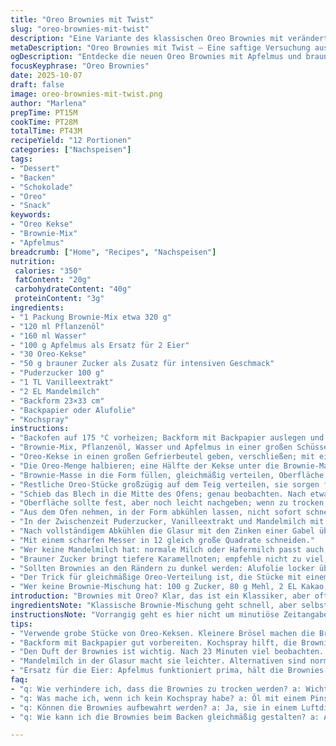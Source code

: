 ```yaml
---
title: "Oreo Brownies mit Twist"
slug: "oreo-brownies-mit-twist"
description: "Eine Variante des klassischen Oreo Brownies mit veränderter Zutatenmenge und Ersatz für Eier durch Apfelmus. Die Zubereitung wurde neu strukturiert, um Schritt für Schritt auf sinnvolle Konsistenzprüfungen und sensorische Merkmale einzugehen. Backzeit um wenige Minuten variiert für bessere Kontrolle über die Feuchte im Kern. Verwendung von braunem Zucker statt weißem für intensiveren Geschmack und feuchtere Textur. Die Oreo-Stücke werden in ungleichen Stücken zerteilt, um unterschiedliche Texturen beim Backen zu erzielen. Glasur aus Puderzucker, Vanille und Mandelmilch sorgt für dezente Süße, die nicht zu dominant wirkt."
metaDescription: "Oreo Brownies mit Twist – Eine saftige Versuchung aus Brownie-Mix und Oreo-Keksen, perfektioniert mit Apfelmus und braunem Zucker."
ogDescription: "Entdecke die neuen Oreo Brownies mit Apfelmus und braunem Zucker; jede Portion bringt Crunch und Schokolade zusammen."
focusKeyphrase: "Oreo Brownies"
date: 2025-10-07
draft: false
image: oreo-brownies-mit-twist.png
author: "Marlena"
prepTime: PT15M
cookTime: PT28M
totalTime: PT43M
recipeYield: "12 Portionen"
categories: ["Nachspeisen"]
tags:
- "Dessert"
- "Backen"
- "Schokolade"
- "Oreo"
- "Snack"
keywords:
- "Oreo Kekse"
- "Brownie-Mix"
- "Apfelmus"
breadcrumb: ["Home", "Recipes", "Nachspeisen"]
nutrition: 
 calories: "350"
 fatContent: "20g"
 carbohydrateContent: "40g"
 proteinContent: "3g"
ingredients:
- "1 Packung Brownie-Mix etwa 320 g"
- "120 ml Pflanzenöl"
- "160 ml Wasser"
- "100 g Apfelmus als Ersatz für 2 Eier"
- "30 Oreo-Kekse"
- "50 g brauner Zucker als Zusatz für intensiven Geschmack"
- "Puderzucker 100 g"
- "1 TL Vanilleextrakt"
- "2 EL Mandelmilch"
- "Backform 23×33 cm"
- "Backpapier oder Alufolie"
- "Kochspray"
instructions:
- "Backofen auf 175 °C vorheizen; Backform mit Backpapier auslegen und mit Kochspray leicht einsprühen, so dass der Teig später leicht entnommen werden kann."
- "Brownie-Mix, Pflanzenöl, Wasser und Apfelmus in einer großen Schüssel grob zusammenrühren – nicht zu lange, gerade so, dass alles vermengt ist; ein paar Klümpchen beim ersten Anrühren sind kein Weltuntergang."
- "Oreo-Kekse in einen großen Gefrierbeutel geben, verschließen; mit einem Nudelholz vorsichtig schlagen, bis ungleichmäßige Stücke entstehen — große Brocken bleiben das Highlight, kleine Brösel die Überraschung beim Backen."
- "Die Oreo-Menge halbieren; eine Hälfte der Kekse unter die Brownie-Masse heben, mit einem großen Kochlöffel vorsichtig, damit die Stücke nicht zu sehr zerfallen und die Struktur erhalten bleibt."
- "Brownie-Masse in die Form füllen, gleichmäßig verteilen, Oberfläche leicht glattstreichen, aber nicht zu streng – soll noch rustikal wirken."
- "Restliche Oreo-Stücke großzügig auf dem Teig verteilen, sie sorgen für eine knackige, sichtbare Schicht."
- "Schieb das Blech in die Mitte des Ofens; genau beobachten. Nach etwa 23 Minuten mit einem Holzstäbchen prüfen: Es sollte feuchte Krümel anhaften, aber kein flüssiger Teig mehr. Der Duft von Schokolade und Cookies sagt dir, dass es fast fertig ist."
- "Oberfläche sollte fest, aber noch leicht nachgeben; wenn zu trocken, schnell rausnehmen, sonst werden die Brownies zu bröselig."
- "Aus dem Ofen nehmen, in der Form abkühlen lassen, nicht sofort schneiden, sonst zerfallen die Stücke."
- "In der Zwischenzeit Puderzucker, Vanilleextrakt und Mandelmilch mit einem Schneebesen verquirlen, bis leicht dickflüssig, aber noch gießfähig;"
- "Nach vollständigem Abkühlen die Glasur mit den Zinken einer Gabel über das Gebäck träufeln — gezackte Linien ergeben tolle Optik und mehr Mundgefühl."
- "Mit einem scharfen Messer in 12 gleich große Quadrate schneiden."
- "Wer keine Mandelmilch hat: normale Milch oder Hafermilch passt auch; Apfelmus hält die Brownies saftiger, kann aber durch die gleiche Menge griechischen Joghurt ersetzt werden."
- "Brauner Zucker bringt tiefere Karamellnoten; empfehle nicht zu viel, sonst zu klebrig."
- "Sollten Brownies an den Rändern zu dunkel werden: Alufolie locker über Form legen, ab 20 Minuten Backdauer kontrollieren."
- "Der Trick für gleichmäßige Oreo-Verteilung ist, die Stücke mit einem großen Löffel zu formen, sodass sie beim Backen nicht komplett versinken."
- "Wer keine Brownie-Mischung hat: 100 g Zucker, 80 g Mehl, 2 EL Kakao, 1/2 TL Backpulver, Prise Salz, alles vermengen und die Flüssigkeiten dazu geben; ist dann 'Hausmischung'."
introduction: "Brownies mit Oreo? Klar, das ist ein Klassiker, aber oft zu süß oder zu trocken. Ich habe oft experimentiert, wie man den perfekten Mix zwischen saftigem Kern und knuspriger Oreo-Schicht hinkriegt. Eier austauschen gegen Apfelmus hat sich als genial erwiesen – bindet genauso, ohne die Süße komplett zu dominieren. Der braune Zucker fügt eine karamellige Note hinzu, die das Ganze weniger eindimensional macht. Die Verteilung der Oreo-Stücke brauche ich immer wieder neu, weil zu fein zerbröselte Kekse zu einer pappigen Masse führen. Der Ofen muss nicht unbedingt perfekt getimt sein – vielmehr auf Geruch, Optik und leichte Nachgiebigkeit achten. Deutliche Backgerüche und nicht mehr glänzende Oberfläche sagen dir: Fast fertig. Endlich ein Brownie, der anfängt beim ersten Bissen zu knistern, und nicht nur schmilzt."
ingredientsNote: "Klassische Brownie-Mischung geht schnell, aber selbst herstellen lohnt häufig. Brauner Zucker ist kein Muss, schafft aber mehr Tiefe – kann sonst durch normalen Zucker ersetzt werden. Der Ersatz der Eier durch Apfelmus funktioniert überraschend gut, vor allem für Allergiker oder wenn gerade keine Eier da sind. Die Oreo-Kekse richtig grob, aber nicht pulverisieren – das macht den Unterschied zwischen crunchy und matschig. Backpapier erleichtert die Entnahme. Falls kein Kochspray verfügbar, etwas Öl mit Pinsel verteilen, nicht zu viel, sonst wird die Unterseite zu fettig. Bei Milch für die Glasur nehme ich gern Mandelmilch, weil sie nicht zu schwer wird. Hat man keine Vanille, tut auch Zimt oder Kakaopulver seinen Dienst. Praktisch ist es, die Kekse schon am Vorabend zu zerkleinern, damit sie bei Raumtemperatur etwas aushärten."
instructionsNote: "Vorrangig geht es hier nicht um minutiöse Zeitangaben, sondern um das Gefühl für den Brownie. Der Teig soll noch leicht feucht am Stäbchen haften, nicht nass tropfen. Backwaren unbedingt im Ofen mittig platzieren, damit die Hitze gleichmäßig greift. Nach etwa 20 Minuten kontrollieren, erstmals die Oberfläche anschauen – matt oder noch glänzend? Das Signal für fertig ist nicht nur Zeit, sondern Geräusch und Geruch – wenn man die Form leicht schüttelt, sollte die Mitte leicht stabil sein, aber nicht hart. Die Glasur nicht zu flüssig anrühren, sonst versickert sie; lieber langsam rühren und geduldig drapieren. Ein scharfes Messer bei Raumtemperatur benutzen, sonst zerbröseln die Stücke an der Schnittstelle. Kleiner Trick: Messer nach jedem Schnitt mit warmem Wasser abwischen, dann bleibt die Oberfläche sauber."
tips:
- "Verwende grobe Stücke von Oreo-Keksen. Kleinere Brösel machen die Brownies matschig. Kreise beim Zerschlagen der Kekse – große Stücke werden knusprig, kleinen geht der Crunch verloren."
- "Backform mit Backpapier gut vorbereiten. Kochspray hilft, die Brownies später einfach herauszunehmen. Klümpchen im Teig sind okay; sie sorgen für Struktur, aber nicht zu viel rühren – das macht sie zäh."
- "Den Duft der Brownies ist wichtig. Nach 23 Minuten viel beobachten. Wenn ein Holzstäbchen feuchte Krümel hat, aber kein flüssiger Teig, dann sind sie perfekt. Geruch ist ein guter Indikator."
- "Mandelmilch in der Glasur macht sie leichter. Alternativen sind normale Milch oder Hafermilch. Rühre geduldig, bis die Glasur dickflüssig, aber gießfähig ist – zu flüssig versickert in den Brownies."
- "Ersatz für die Eier: Apfelmus funktioniert prima, hält die Brownies saftig. Alternativ kann auch griechischer Joghurt verwendet werden. Der Geschmack bleibt auch recht ähnlich, aber die Konsistenz ist anders."
faq:
- "q: Wie verhindere ich, dass die Brownies zu trocken werden? a: Wichtig ist die Backzeit. Nach 20 Minuten sollten sie kontrolliert werden. Die Oberfläche muss matt, nicht glänzend sein. Wenn die Mitte beim Schütteln wackelt, sind sie gut."
- "q: Was mache ich, wenn ich kein Kochspray habe? a: Öl mit einem Pinsel auf die Form verteilen. Nicht zu viel verwenden, sonst wird der Boden zu fettig. Oder Backpapier nutzen, das hilft enorm beim Herausnehmen."
- "q: Können die Brownies aufbewahrt werden? a: Ja, sie in einem Luftdichten Behälter aufbewahren. Alternativ kann auch Frischhaltefolie verwendet werden. Bei Zimmertemperatur bleiben sie einige Tage frisch. Im Kühlschrank sind sie länger haltbar."
- "q: Wie kann ich die Brownies beim Backen gleichmäßig gestalten? a: Achte darauf, die Teigmasse mittig in den Ofen zu platzieren. Den Ofen nicht zu oft öffnen, das verändert die Temperatur. Einmal richtig kontrollieren, das reicht."

---
```

